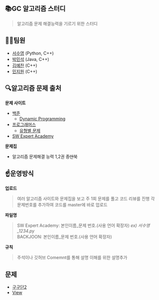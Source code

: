 ## 📚GC 알고리즘 스터디
> 알고리즘 문제 해결능력을 기르기 위한 스터디


## 👨‍💻팀원
* [서수영](https://github.com/SeoSuYoung) (Python, C++)
* [박민석](https://github.com/pogihae) (Java, C++)
* [김예찬](https://github.com/Kimy19) (C++)
* [민지원](https://github.com/mjwcd) (C++)
  
## 🔍알고리즘 문제 출처
**문제 사이트**
* [백준](https://www.acmicpc.net/)
  - [Dynamic Programming](https://www.acmicpc.net/problemset?sort=ac_desc&algo=25)
* [프로그래머스](https://programmers.co.kr/)
  - [유형별 문제](https://programmers.co.kr/learn/challenges)
* [SW Expert Academy](https://swexpertacademy.com/)
  
**문제집**
* 알고리즘 문제해결 능력 1,2권 ~~종만북~~
  
## ☝️운영방식
**업로드**
> 여러 알고리즘 사이트와 문제집을 보고 주 1회 문제를 풀고 코드 리뷰를 진행
> 각 문제번호를 추가하여 코드를 master에 바로 업로드

**파일명**
> SW Expert Academy: 본인이름_문제 번호.(사용 언어 확장자)   *ex) 서수영_1234.py*   
> BACKJOON: 본인이름_문제 번호.(사용 언어 확장자)

**규칙**
> 주석이나 깃허브 Comemnt를 통해 설명 이해를 위한 설명추가   
  
## 문제
- [구구단2](https://swexpertacademy.com/main/identity/anonymous/loginPage.do)
-  [View](https://swexpertacademy.com/main/identity/anonymous/loginPage.do)
